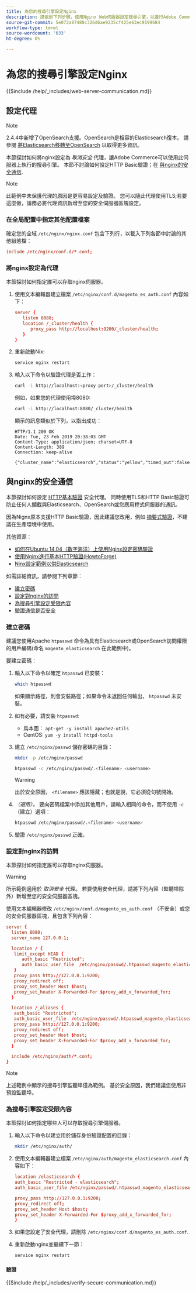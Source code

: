 ```yaml
---
title: 為您的搜尋引擎設定Nginx
description: 請依照下列步驟，使用Nginx Web伺服器設定搜尋引擎，以進行Adobe Commerce和Magento Open Source的內部部署安裝。
source-git-commit: 5e072a87480c326d6ae9235cf425e63ec9199684
workflow-type: tm+mt
source-wordcount: '633'
ht-degree: 0%

---
```



# 為您的搜尋引擎設定Nginx

{{$include /help/_includes/web-server-communication.md}}

## 設定代理

>[!NOTE]
>
>2.4.4中新增了OpenSearch支援。OpenSearch是相容的Elasticsearch復本。 請參閱 [將Elasticsearch移轉至OpenSearch](../../../upgrade/prepare/opensearch-migration.md) 以取得更多資訊。

本節探討如何將nginx設定為 *取消安全* 代理，讓Adobe Commerce可以使用此伺服器上執行的搜尋引擎。 本節不討論如何設定HTTP Basic驗證；在 [與nginx的安全通信](#secure-communication-with-nginx).

>[!NOTE]
>
>此範例中未保護代理的原因是更容易設定及驗證。 您可以隨此代理使用TLS;若要這麼做，請務必將代理資訊新增至您的安全伺服器區塊設定。

### 在全局配置中指定其他配置檔案

確定您的全域 `/etc/nginx/nginx.conf` 包含下列行，以載入下列各節中討論的其他組態檔：

```conf
include /etc/nginx/conf.d/*.conf;
```

### 將nginx設定為代理

本節探討如何指定誰可以存取nginx伺服器。

1. 使用文本編輯器建立檔案 `/etc/nginx/conf.d/magento_es_auth.conf` 內容如下：

   ```conf
   server {
      listen 8080;
      location /_cluster/health {
         proxy_pass http://localhost:9200/_cluster/health;
      }
   }
   ```

1. 重新啟動Nix:

   ```bash
   service nginx restart
   ```

1. 輸入以下命令以驗證代理是否工作：

   ```bash
   curl -i http://localhost:<proxy port>/_cluster/health
   ```

   例如，如果您的代理使用埠8080:

   ```bash
   curl -i http://localhost:8080/_cluster/health
   ```

   顯示的訊息類似於下列，以指出成功：

   ```terminal
   HTTP/1.1 200 OK
   Date: Tue, 23 Feb 2019 20:38:03 GMT
   Content-Type: application/json; charset=UTF-8
   Content-Length: 389
   Connection: keep-alive
   
   {"cluster_name":"elasticsearch","status":"yellow","timed_out":false,"number_of_nodes":1,"number_of_data_nodes":1,"active_primary_shards":5,"active_shards":5,"relocating_shards":0,"initializing_shards":0,"unassigned_shards":5,"delayed_unassigned_shards":0,"number_of_pending_tasks":0,"number_of_in_flight_fetch":0,"task_max_waiting_in_queue_millis":0,"active_shards_percent_as_number":50.0}
   ```

## 與nginx的安全通信

本節探討如何設定 [HTTP基本驗證](https://nginx.org/en/docs/http/ngx_http_auth_basic_module.html) 安全代理。 同時使用TLS和HTTP Basic驗證可防止任何人攔截與Elasticsearch、OpenSearch或您應用程式伺服器的通訊。

因為Nignx原本支援HTTP Basic驗證，因此建議您改用，例如 [摘要式驗證](https://www.nginx.com/resources/wiki/modules/auth_digest/)，不建議在生產環境中使用。

其他資源：

* [如何在Ubuntu 14.04（數字海洋）上使用Nginx設定密碼驗證](https://www.digitalocean.com/community/tutorials/how-to-set-up-password-authentication-with-nginx-on-ubuntu-14-04)
* [使用Nginx進行基本HTTP驗證(HowtoForge)](https://www.howtoforge.com/basic-http-authentication-with-nginx)
* [Ninx設定範例以供Elasticsearch](https://gist.github.com/karmi/b0a9b4c111ed3023a52d)

如需詳細資訊，請參閱下列章節：

* [建立密碼](#create-a-password)
* [設定對nginx的訪問](#set-up-access-to-nginx)
* [為搜尋引擎設定受限內容](#set-up-a-restricted-context-for-the-search-engine)
* [驗證通信是否安全](#secure-communication-with-nginx)

### 建立密碼

建議您使用Apache `htpasswd` 命令為具有Elasticsearch或OpenSearch訪問權限的用戶編碼(命名 `magento_elasticsearch` 在此範例中)。

要建立密碼：

1. 輸入以下命令以確定 `htpasswd` 已安裝：

   ```bash
   which htpasswd
   ```

   如果顯示路徑，則會安裝路徑；如果命令未返回任何輸出， `htpasswd` 未安裝。

1. 如有必要，請安裝 `htpasswd`:

   * 烏本圖： `apt-get -y install apache2-utils`
   * CentOS: `yum -y install httpd-tools`

1. 建立 `/etc/nginx/passwd` 儲存密碼的目錄：

   ```bash
   mkdir -p /etc/nginx/passwd
   ```

   ```bash
   htpasswd -c /etc/nginx/passwd/.<filename> <username>
   ```

   >[!WARNING]
   >
   >出於安全原因， `<filename>` 應該隱藏；也就是說，它必須從句號開始。

1. *（選用）。* 要向密碼檔案中添加其他用戶，請輸入相同的命令，而不使用 `-c` （建立）選項：

   ```bash
   htpasswd /etc/nginx/passwd/.<filename> <username>
   ```

1. 驗證 `/etc/nginx/passwd` 正確。

### 設定對nginx的訪問

本節探討如何指定誰可以存取nginx伺服器。

>[!WARNING]
>
>所示範例適用於 *取消安全* 代理。 若要使用安全代理，請將下列內容（監聽埠除外）新增至您的安全伺服器區塊。

使用文本編輯器修改 `/etc/nginx/conf.d/magento_es_auth.conf` （不安全）或您的安全伺服器區塊，且包含下列內容：

```conf
server {
  listen 8080;
  server_name 127.0.0.1;

  location / {
   limit_except HEAD {
      auth_basic "Restricted";
      auth_basic_user_file  /etc/nginx/passwd/.htpasswd_magento_elasticsearch;
   }
   proxy_pass http://127.0.0.1:9200;
   proxy_redirect off;
   proxy_set_header Host $host;
   proxy_set_header X-Forwarded-For $proxy_add_x_forwarded_for;
  }

  location /_aliases {
   auth_basic "Restricted";
   auth_basic_user_file  /etc/nginx/passwd/.htpasswd_magento_elasticsearch;
   proxy_pass http://127.0.0.1:9200;
   proxy_redirect off;
   proxy_set_header Host $host;
   proxy_set_header X-Forwarded-For $proxy_add_x_forwarded_for;
  }

  include /etc/nginx/auth/*.conf;
}
```

>[!NOTE]
>
>上述範例中顯示的搜尋引擎監聽埠僅為範例。 基於安全原因，我們建議您使用非預設監聽埠。

### 為搜尋引擎設定受限內容

本節探討如何指定哪些人可以存取搜尋引擎伺服器。

1. 輸入以下命令以建立用於儲存身份驗證配置的目錄：

   ```bash
   mkdir /etc/nginx/auth/
   ```

1. 使用文本編輯器建立檔案 `/etc/nginx/auth/magento_elasticsearch.conf` 內容如下：

   ```conf
   location /elasticsearch {
   auth_basic "Restricted - elasticsearch";
   auth_basic_user_file /etc/nginx/passwd/.htpasswd_magento_elasticsearch;
   
   proxy_pass http://127.0.0.1:9200;
   proxy_redirect off;
   proxy_set_header Host $host;
   proxy_set_header X-Forwarded-For $proxy_add_x_forwarded_for;
   }
   ```

1. 如果您設定了安全代理，請刪除 `/etc/nginx/conf.d/magento_es_auth.conf`.
1. 重新啟動nginx並繼續下一節：

   ```bash
   service nginx restart
   ```

#### 驗證

{{$include /help/_includes/verify-secure-communication.md}}
